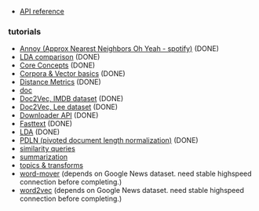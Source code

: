 * [API reference](https://radimrehurek.com/gensim/apiref.html)

### tutorials
* [Annoy (Approx Nearest Neighbors Oh Yeah - spotify)](run_annoy.ipynb) (DONE)
* [LDA comparison](run_compare_lda.ipynb) (DONE)
* [Core Concepts](run_core_concepts.ipynb) (DONE)
* [Corpora & Vector basics](run_corpora_and_vector_spaces.ipynb) (DONE)
* [Distance Metrics](run_distance_metrics.ipynb) (DONE)
* [doc](run_docs.ipynb)
* [Doc2Vec, IMDB dataset](run_doc2vec_imdb.ipynb) (DONE)
* [Doc2Vec, Lee dataset](run_doc2vec_iee.ipynb) (DONE)
* [Downloader API](run_downloader_api.ipynb) (DONE)
* [Fasttext](run_fasttext.ipynb) (DONE)
* [LDA](run_lda.ipynb) (DONE)
* [PDLN (pivoted document length normalization)](run_pivoted_doc_norm.ipynb) (DONE)
* [similarity queries](run_similarity_queries.ipynb)
* [summarization](run_summarization.ipynb)
* [topics & transforms](run_topics_and_transformations.ipynb)
* [word-mover](run_wmd.ipynb) (depends on Google News dataset. need stable highspeed connection before completing.)
* [word2vec](run_word2vec.ipynb) (depends on Google News dataset. need stable highspeed connection before completing.)